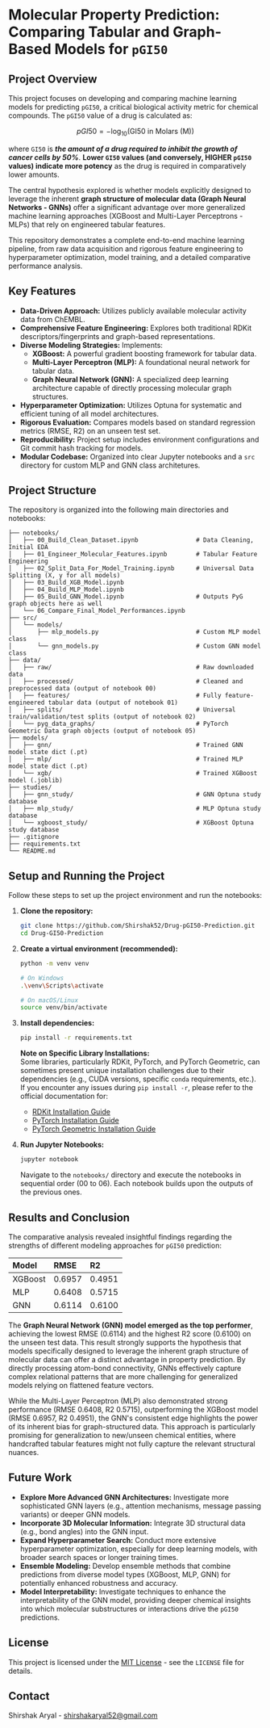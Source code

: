 # Molecular Property Prediction: Comparing Tabular and Graph-Based Models for `pGI50`

## Project Overview

This project focuses on developing and comparing machine learning models for predicting `pGI50`, a critical biological activity metric for chemical compounds. The `pGI50` value of a drug is calculated as:  

$$pGI50 = -\log_{10}(\text{GI50 in Molars (M)})$$

where `GI50` is **_the amount of a drug required to inhibit the growth of cancer cells by 50%_**. **Lower `GI50` values (and conversely, HIGHER `pGI50` values) indicate more potency** as the drug is required in comparatively lower amounts.

The central hypothesis explored is whether models explicitly designed to leverage the inherent **graph structure of molecular data (Graph Neural Networks - GNNs)** offer a significant advantage over more generalized machine learning approaches (XGBoost and Multi-Layer Perceptrons - MLPs) that rely on engineered tabular features.

This repository demonstrates a complete end-to-end machine learning pipeline, from raw data acquisition and rigorous feature engineering to hyperparameter optimization, model training, and a detailed comparative performance analysis.

## Key Features

-   **Data-Driven Approach:** Utilizes publicly available molecular activity data from ChEMBL.
-   **Comprehensive Feature Engineering:** Explores both traditional RDKit descriptors/fingerprints and graph-based representations.
-   **Diverse Modeling Strategies:** Implements:
    -   **XGBoost:** A powerful gradient boosting framework for tabular data.
    -   **Multi-Layer Perceptron (MLP):** A foundational neural network for tabular data.
    -   **Graph Neural Network (GNN):** A specialized deep learning architecture capable of directly processing molecular graph structures.
-   **Hyperparameter Optimization:** Utilizes Optuna for systematic and efficient tuning of all model architectures.
-   **Rigorous Evaluation:** Compares models based on standard regression metrics (RMSE, R2) on an unseen test set.
-   **Reproducibility:** Project setup includes environment configurations and Git commit hash tracking for models.
-   **Modular Codebase:** Organized into clear Jupyter notebooks and a `src` directory for custom MLP and GNN class architetures.

## Project Structure

The repository is organized into the following main directories and notebooks:

```
├── notebooks/
│   ├── 00_Build_Clean_Dataset.ipynb                # Data Cleaning, Initial EDA
│   ├── 01_Engineer_Molecular_Features.ipynb        # Tabular Feature Engineering
│   ├── 02_Split_Data_For_Model_Training.ipynb      # Universal Data Splitting (X, y for all models)
│   ├── 03_Build_XGB_Model.ipynb
│   ├── 04_Build_MLP_Model.ipynb
│   ├── 05_Build_GNN_Model.ipynb                    # Outputs PyG graph objects here as well
│   └── 06_Compare_Final_Model_Performances.ipynb
├── src/
│   └── models/
│       ├── mlp_models.py                           # Custom MLP model class
│       └── gnn_models.py                           # Custom GNN model class
├── data/
│   ├── raw/                                        # Raw downloaded data
│   ├── processed/                                  # Cleaned and preprocessed data (output of notebook 00)
│   ├── features/                                   # Fully feature-engineered tabular data (output of notebook 01)
│   ├── splits/                                     # Universal train/validation/test splits (output of notebook 02)
│   └── pyg_data_graphs/                            # PyTorch Geometric Data graph objects (output of notebook 05)
├── models/
│   ├── gnn/                                        # Trained GNN model state dict (.pt)
│   ├── mlp/                                        # Trained MLP model state dict (.pt)
│   └── xgb/                                        # Trained XGBoost model (.joblib)
├── studies/
│   ├── gnn_study/                                  # GNN Optuna study database
│   ├── mlp_study/                                  # MLP Optuna study database
│   └── xgboost_study/                              # XGBoost Optuna study database
├── .gitignore
├── requirements.txt
└── README.md
```

## Setup and Running the Project

Follow these steps to set up the project environment and run the notebooks:

1.  **Clone the repository:**

    ```bash
    git clone https://github.com/Shirshak52/Drug-pGI50-Prediction.git
    cd Drug-GI50-Prediction
    ```

2.  **Create a virtual environment (recommended):**

    ```bash
    python -m venv venv

    # On Windows
    .\venv\Scripts\activate

    # On macOS/Linux
    source venv/bin/activate
    ```

3.  **Install dependencies:**

    ```bash
    pip install -r requirements.txt
    ```

    **Note on Specific Library Installations:**  
    Some libraries, particularly RDKit, PyTorch, and PyTorch Geometric, can sometimes present unique installation challenges due to their dependencies (e.g., CUDA versions, specific `conda` requirements, etc.). If you encounter any issues during `pip install -r`, please refer to the official documentation for:

    -   [RDKit Installation Guide](https://www.rdkit.org/docs/Install.html)
    -   [PyTorch Installation Guide](https://pytorch.org/get-started/locally/)
    -   [PyTorch Geometric Installation Guide](https://pytorch-geometric.readthedocs.io/en/2.6.1/install/installation.html)

4.  **Run Jupyter Notebooks:**
    ```bash
    jupyter notebook
    ```
    Navigate to the `notebooks/` directory and execute the notebooks in sequential order (00 to 06). Each notebook builds upon the outputs of the previous ones.

## Results and Conclusion

The comparative analysis revealed insightful findings regarding the strengths of different modeling approaches for `pGI50` prediction:

| Model   | RMSE   | R2     |
| :------ | :----- | :----- |
| XGBoost | 0.6957 | 0.4951 |
| MLP     | 0.6408 | 0.5715 |
| GNN     | 0.6114 | 0.6100 |

The **Graph Neural Network (GNN) model emerged as the top performer**, achieving the lowest RMSE (0.6114) and the highest R2 score (0.6100) on the unseen test data. This result strongly supports the hypothesis that models specifically designed to leverage the inherent graph structure of molecular data can offer a distinct advantage in property prediction. By directly processing atom-bond connectivity, GNNs effectively capture complex relational patterns that are more challenging for generalized models relying on flattened feature vectors.

While the Multi-Layer Perceptron (MLP) also demonstrated strong performance (RMSE 0.6408, R2 0.5715), outperforming the XGBoost model (RMSE 0.6957, R2 0.4951), the GNN's consistent edge highlights the power of its inherent bias for graph-structured data. This approach is particularly promising for generalization to new/unseen chemical entities, where handcrafted tabular features might not fully capture the relevant structural nuances.

## Future Work

-   **Explore More Advanced GNN Architectures:** Investigate more sophisticated GNN layers (e.g., attention mechanisms, message passing variants) or deeper GNN models.
-   **Incorporate 3D Molecular Information:** Integrate 3D structural data (e.g., bond angles) into the GNN input.
-   **Expand Hyperparameter Search:** Conduct more extensive hyperparameter optimization, especially for deep learning models, with broader search spaces or longer training times.
-   **Ensemble Modeling:** Develop ensemble methods that combine predictions from diverse model types (XGBoost, MLP, GNN) for potentially enhanced robustness and accuracy.
-   **Model Interpretability:** Investigate techniques to enhance the interpretability of the GNN model, providing deeper chemical insights into which molecular substructures or interactions drive the `pGI50` predictions.

## License

This project is licensed under the [MIT License](LICENSE) - see the `LICENSE` file for details.

## Contact

Shirshak Aryal - shirshakaryal52@gmail.com
